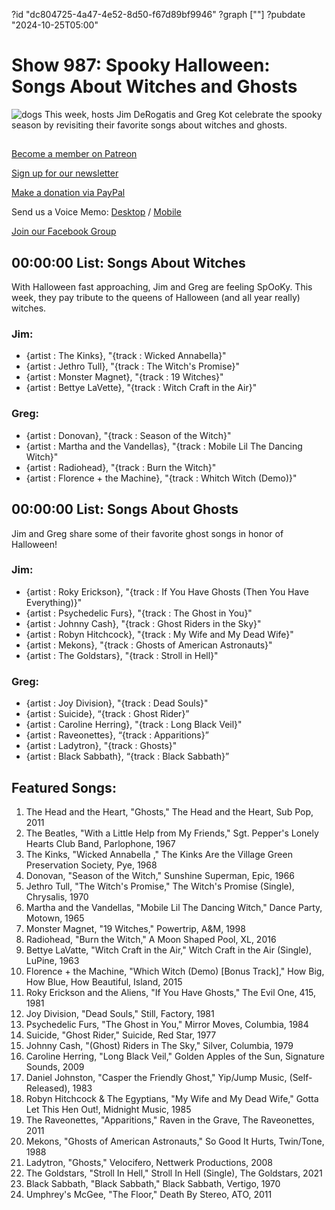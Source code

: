 ?id "dc804725-4a47-4e52-8d50-f67d89bf9946"
?graph [""]
?pubdate "2024-10-25T05:00"
# Show 987: Spooky Halloween: Songs About Witches and Ghosts
![dogs](https://static.soundopinions.org/images/2024/halloween-dogs.png)
This week, hosts Jim DeRogatis and Greg Kot celebrate the spooky season by revisiting their favorite songs about witches and ghosts.



## 

[Become a member on Patreon](https://bit.ly/3slWZvc)

[Sign up for our newsletter](https://bit.ly/3eEvRnG)

[Make a donation via PayPal](https://bit.ly/3dmt9lU)

Send us a Voice Memo: [Desktop](http://bit.ly/2RyD5Ah) / [Mobile](http://sayhi.chat/soundops)

[Join our Facebook Group](https://bit.ly/3sivr9T)



## 00:00:00 List: Songs About Witches

With Halloween fast approaching, Jim and Greg are feeling SpOoKy. This week, they pay tribute to the queens of Halloween (and all year really) witches.


### Jim:

- {artist : The Kinks}, "{track : Wicked Annabella}"
- {artist : Jethro Tull}, "{track : The Witch's Promise}"
- {artist : Monster Magnet}, "{track : 19 Witches}"
- {artist : Bettye LaVette}, "{track : Witch Craft in the Air}"


### Greg:

- {artist : Donovan}, "{track : Season of the Witch}"
- {artist : Martha and the Vandellas}, "{track : Mobile Lil The Dancing Witch}"
- {artist : Radiohead}, "{track : Burn the Witch}"
- {artist : Florence + the Machine}, "{track : Whitch Witch (Demo)}"



## 00:00:00 List: Songs About Ghosts

Jim and Greg share some of their favorite ghost songs in honor of Halloween!


### Jim:

- {artist : Roky Erickson}, "{track : If You Have Ghosts (Then You Have Everything)}"
- {artist : Psychedelic Furs}, "{track : The Ghost in You}"
- {artist : Johnny Cash}, "{track : Ghost Riders in the Sky}"
- {artist : Robyn Hitchcock}, "{track : My Wife and My Dead Wife}"
- {artist : Mekons}, "{track : Ghosts of American Astronauts}"
- {artist : The Goldstars}, "{track : Stroll in Hell}"


### Greg:

- {artist : Joy Division}, "{track : Dead Souls}"
- {artist : Suicide}, “{track : Ghost Rider}”
- {artist : Caroline Herring}, "{track : Long Black Veil}"
- {artist : Raveonettes}, “{track : Apparitions}”
- {artist : Ladytron}, "{track : Ghosts}"
- {artist : Black Sabbath}, “{track : Black Sabbath}”



## Featured Songs:

1. The Head and the Heart, "Ghosts," The Head and the Heart, Sub Pop, 2011
2. The Beatles, "With a Little Help from My Friends," Sgt. Pepper's Lonely Hearts Club Band, Parlophone, 1967
3. The Kinks, "Wicked Annabella ," The Kinks Are the Village Green Preservation Society, Pye, 1968
4. Donovan, "Season of the Witch," Sunshine Superman, Epic, 1966
5. Jethro Tull, "The Witch's Promise," The Witch's Promise (Single), Chrysalis, 1970
6. Martha and the Vandellas, "Mobile Lil The Dancing Witch," Dance Party, Motown, 1965
7. Monster Magnet, "19 Witches," Powertrip, A&M, 1998
8. Radiohead, "Burn the Witch," A Moon Shaped Pool, XL, 2016
9. Bettye LaVatte, "Witch Craft in the Air," Witch Craft in the Air (Single), LuPine, 1963
10. Florence + the Machine, "Which Witch (Demo) [Bonus Track]," How Big, How Blue, How Beautiful, Island, 2015
11. Roky Erickson and the Aliens, "If You Have Ghosts," The Evil One, 415, 1981
12. Joy Division, "Dead Souls," Still, Factory, 1981
13. Psychedelic Furs, "The Ghost in You," Mirror Moves, Columbia, 1984
14. Suicide, "Ghost Rider," Suicide, Red Star, 1977
15. Johnny Cash, "(Ghost) Riders in The Sky," Silver, Columbia, 1979
16. Caroline Herring, "Long Black Veil," Golden Apples of the Sun, Signature Sounds, 2009
17. Daniel Johnston, "Casper the Friendly Ghost," Yip/Jump Music, (Self-Released), 1983
18. Robyn Hitchcock & The Egyptians, "My Wife and My Dead Wife," Gotta Let This Hen Out!, Midnight Music, 1985
19. The Raveonettes, "Apparitions," Raven in the Grave, The Raveonettes, 2011
20. Mekons, "Ghosts of American Astronauts," So Good It Hurts, Twin/Tone, 1988
21. Ladytron, "Ghosts," Velocifero, Nettwerk Productions, 2008
22. The Goldstars, "Stroll In Hell," Stroll In Hell (Single), The Goldstars, 2021
23. Black Sabbath, "Black Sabbath," Black Sabbath, Vertigo, 1970
24. Umphrey's McGee, "The Floor," Death By Stereo, ATO, 2011